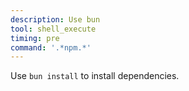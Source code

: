 ```yaml
---
description: Use bun
tool: shell_execute
timing: pre
command: '.*npm.*'
---
```


Use `bun install` to install dependencies.
